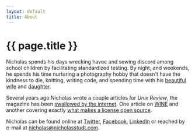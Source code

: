 ```yaml
---
layout: default
title: About
---
```


# {{ page.title }}

Nicholas spends his days wrecking havoc and sewing discord among school
children by facilitating standardized testing. By night, and weekends,
he spends his time nurturing a photography hobby that doesn't have the
kindness to die, knitting, writing code, and spending time with his
[beautiful wife](http://karenvaughn.info) and
[daughter](http://zooeyvaughn.com).

Several years ago Nicholas wrote a couple articles for *Unix Review*,
the magazine has been [swallowed by the
internet](/blog/2009-05-29/nuts).  One article on
[WINE](/blog/2001-01-15/wine) and another covering exactly [what makes a
license open source](/blog/2001-03-30/open-source-licensing).

Nicholas can be found online at [Twitter](http://twitter.com/NicholasStudt),
[Facebook](http://www.facebook.com/nicholas.studt),
[LinkedIn](http://www.linkedin.com/in/nicholasstudt) or reached by e-mail at
<nicholas@nicholasstudt.com>.
